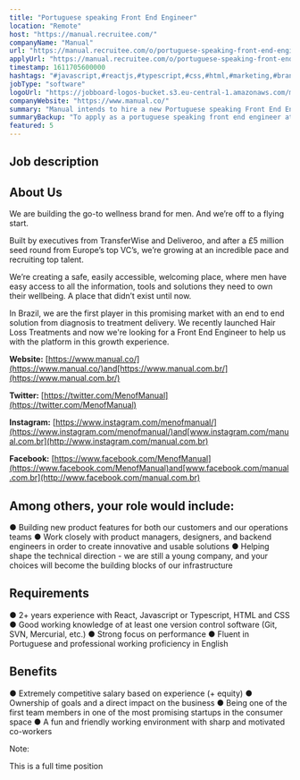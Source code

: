 ```yaml
---
title: "Portuguese speaking Front End Engineer"
location: "Remote"
host: "https://manual.recruitee.com/"
companyName: "Manual"
url: "https://manual.recruitee.com/o/portuguese-speaking-front-end-engineer"
applyUrl: "https://manual.recruitee.com/o/portuguese-speaking-front-end-engineer/c/new"
timestamp: 1611705600000
hashtags: "#javascript,#reactjs,#typescript,#css,#html,#marketing,#branding,#ui/ux,#git,#management"
jobType: "software"
logoUrl: "https://jobboard-logos-bucket.s3.eu-central-1.amazonaws.com/manual"
companyWebsite: "https://www.manual.co/"
summary: "Manual intends to hire a new Portuguese speaking Front End Engineer. If you have 2+ years experience with React, Javascript or Typescript, HTML and CSS, consider applying."
summaryBackup: "To apply as a portuguese speaking front end engineer at Manual, you preferably need to have some knowledge of: #javascript, #reactjs, #typescript."
featured: 5
---
```


## Job description

## About Us

We are building the go-to wellness brand for men. And we’re off to a flying start.

Built by executives from TransferWise and Deliveroo, and after a £5 million seed round from Europe’s top VC’s, we’re growing at an incredible pace and recruiting top talent.

We’re creating a safe, easily accessible, welcoming place, where men have easy access to all the information, tools and solutions they need to own their wellbeing. A place that didn’t exist until now.

In Brazil, we are the first player in this promising market with an end to end solution from diagnosis to treatment delivery. We recently launched Hair Loss Treatments and now we're looking for a Front End Engineer to help us with the platform in this growth experience.

**Website:** [https://www.manual.co/](https://www.manual.co/)and[https://www.manual.com.br/](https://www.manual.com.br/)

**Twitter:** [https://twitter.com/MenofManual](https://twitter.com/MenofManual)

**Instagram:** [https://www.instagram.com/menofmanual/](https://www.instagram.com/menofmanual/)and[www.instagram.com/manual.com.br](http://www.instagram.com/manual.com.br)

**Facebook:** [https://www.facebook.com/MenofManual](https://www.facebook.com/MenofManual)and[www.facebook.com/manual.com.br](http://www.facebook.com/manual.com.br)

## Among others, your role would include:

● Building new product features for both our customers and our operations teams
● Work closely with product managers, designers, and backend engineers in order to create innovative and usable solutions
● Helping shape the technical direction - we are still a young company, and your choices will become the building blocks of our infrastructure

## Requirements

● 2+ years experience with React, Javascript or Typescript, HTML and CSS
● Good working knowledge of at least one version control software (Git, SVN, Mercurial, etc.)
● Strong focus on performance
● Fluent in Portuguese and professional working proficiency in English

## Benefits

● Extremely competitive salary based on experience (+ equity)
● Ownership of goals and a direct impact on the business
● Being one of the first team members in one of the most promising startups in the consumer space
● A fun and friendly working environment with sharp and motivated co-workers

Note:

This is a full time position
